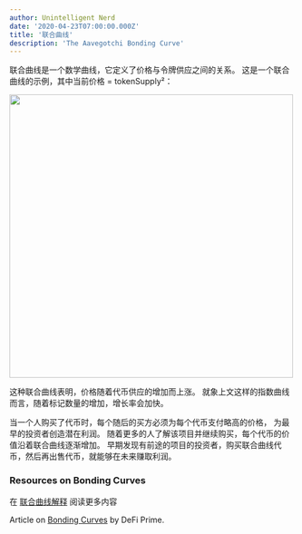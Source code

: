 ```yaml
---
author: Unintelligent Nerd
date: '2020-04-23T07:00:00.000Z'
title: '联合曲线'
description: 'The Aavegotchi Bonding Curve'
---
```


联合曲线是一个数学曲线，它定义了价格与令牌供应之间的关系。 这是一个联合曲线的示例，其中当前价格 = tokenSupply²：

<p><img class="curve" src="/curve/bonding-curve.jpeg" width = "500" />

这种联合曲线表明，价格随着代币供应的增加而上涨。 就象上文这样的指数曲线而言，随着标记数量的增加，增长率会加快。

当一个人购买了代币时，每个随后的买方必须为每个代币支付略高的价格， 为最早的投资者创造潜在利润。 随着更多的人了解该项目并继续购买，每个代币的价值沿着联合曲线逐渐增加。 早期发现有前途的项目的投资者，购买联合曲线代币，然后再出售代币，就能够在未来赚取利润。

### Resources on Bonding Curves

在 [联合曲线解释](https://yos.io/2018/11/10/bonding-curves/) 阅读更多内容

Article on [Bonding Curves](https://defiprime.com/bonding-curve-explained) by DeFi Prime.